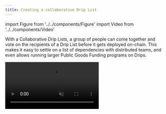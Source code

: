 ```yaml
---
title: Creating a collaborative Drip List
---
```


import Figure from '../../components/Figure'
import Video from '../../components/Video'

With a Collaborative Drip Lists, a group of people can come together and vote on the recipients of a Drip List before it gets deployed on-chain. This makes it easy to settle on a list of dependencies with distributed teams, and even allows running larger Public Goods Funding programs on Drips.

<Video playing={false} muted={false} src='/video/collaborative-lists.mp4' caption="Overview over Collaborative Drip Lists." />

## Creating a collaborative Drip List

To create a new collaborative Drip List, simply click **Drip Lists → Create Drip List**, and select "Collaborate on recipients". You'll be asked to provide a list of *collaborators*, which can be any selection of ETH addresses, and when the voting should end. Additionally, you can choose to hide the list of collaborators and their votes from the public.

Once created, a collaborative Drip List lives off-chain until *published* after voting is concluded. During the voting period, *collaborators* may submit their votes.

:::info
Currently, voting is only possible for creating an entirely new Drip List. Soon, it'll also be possible to vote on a new set of receivers for an existing Drip List.
:::


<Figure caption="Lifecycle of a collaborative Drip List." src="/img/fund/collab-drip-list-lifecycle.png" />

### Publisher

The address that creates the collaborative Drip List is considered its *publisher*. As the publisher, you may delete the list after creating it, and *publish* it on-chain after voting is concluded. Once published, the list is on-chain, and can be funded with support streams or one-time donations by anyone.

:::info
Collaborative Drip Lists may be shared with their URL, and appear on the publisher's public profile the same way a non-collaborative Drip List does.
:::

### Collaborators

You can configure up to five thousand individual Ethereum addresses to act as "collaborators" for your collaborative Drip List.

Each collaborator will be able to submit a vote within the voting period you configured. Once the collaborative Drip List has been submitted, a "Submit your vote" button will appear on the Drip List's page if the app is connected to a collaborator's wallet.

While voting, collaborators are asked to submit what they think the recipients of the list should be. All votes are tallied continously, and a preview of what the list would look like if voting were to end right now is displayed (unless you chose to "hide collaborators").

#### Hide collaborators

If you enable "Hide collaborators" during the Drip List creation flow, only you as the publisher may reveal the list of collaborators and their individual votes. Anyone else will only be able to submit and see their own vote. In this mode, votes are only tallied at the end of the voting period, and only the final results are automatically publicized. No-one but the publisher may see who voted for what, though it is possible to check whether a particular address has submitted a vote or not. Please note that while our systems don't expose the full list of collaborators and their votes to the public in this mode, both are stored off-chain in a private database operated by the Public Goods Association.

### Restricting possible recipients

By default, collaborators can add any possible recipient and assign percentages during the voting process. You can optionally choose to specify up to two hundred Ethereum addresses, open-source GitHub repositories, or other Drip Lists that the possible recipients of the vote will be restricted to.

<Figure caption="Restricting possible recipients of a collaborative Drip List." src="/img/fund/collab-drip-list-restrict-recipients.png" />

In this mode, collaborators can only assign percentages to the specified possible recipients, and not add any others. Collaborators can choose to assign 0% to one or more of the possible recipients, as long as the total percentage allocation of their vote adds up to 100%.

## How votes are tallied

Every collaborator is asked to vote for what they think the final Drip List should look like — specifically, what Projects, ETH addresses, or other Drip Lists should receive what percentage of funds. The final result of the voting round is simply an average percentage of a particular recipient across all votes, capped to the top 200 recipients by overall percentage.
